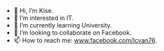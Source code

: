 - 👋 Hi, I’m Kise.
- 👀 I’m interested in IT.
- 🌱 I’m currently learning University.
- 💞️ I’m looking to collaborate on Facebook.
- 📫 How to reach me: www.facebook.com/lcvan76.
